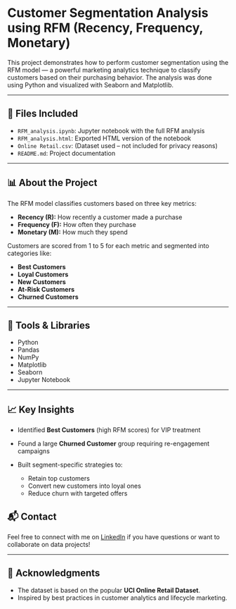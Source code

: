 # Customer Segmentation Analysis using RFM (Recency, Frequency, Monetary)

This project demonstrates how to perform customer segmentation using the RFM model — a powerful marketing analytics technique to classify customers based on their purchasing behavior. The analysis was done using Python and visualized with Seaborn and Matplotlib.

---

## 📁 Files Included

* `RFM_analysis.ipynb`: Jupyter notebook with the full RFM analysis
* `RFM_analysis.html`: Exported HTML version of the notebook
* `Online Retail.csv`: (Dataset used – not included for privacy reasons)
* `README.md`: Project documentation

---

## 📊 About the Project

The RFM model classifies customers based on three key metrics:

* **Recency (R):** How recently a customer made a purchase
* **Frequency (F):** How often they purchase
* **Monetary (M):** How much they spend

Customers are scored from 1 to 5 for each metric and segmented into categories like:

* **Best Customers**
* **Loyal Customers**
* **New Customers**
* **At-Risk Customers**
* **Churned Customers**

---

## 🔧 Tools & Libraries

* Python
* Pandas
* NumPy
* Matplotlib
* Seaborn
* Jupyter Notebook

---

## 📈 Key Insights

* Identified **Best Customers** (high RFM scores) for VIP treatment
* Found a large **Churned Customer** group requiring re-engagement campaigns
* Built segment-specific strategies to:

  * Retain top customers
  * Convert new customers into loyal ones
  * Reduce churn with targeted offers


## 📬 Contact

Feel free to connect with me on [LinkedIn](https://www.linkedin.com/in/sokhorio1) if you have questions or want to collaborate on data projects!

---

## 🙌 Acknowledgments

* The dataset is based on the popular **UCI Online Retail Dataset**.
* Inspired by best practices in customer analytics and lifecycle marketing.
